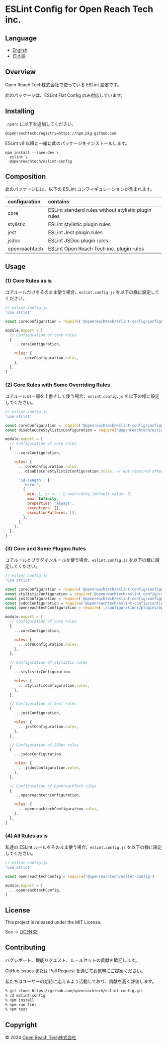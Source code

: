 # ESLint Config for Open Reach Tech inc.

## Language

* [English](./README.md)
* [日本語](./README.ja.md)

## Overview

Open Reach Tech株式会社で使っている ESLint 設定です。

此のパッケージは、ESLint Flat Config のみ対応しています。

## Installing

`.npmrc` に以下を追加してください。

```
@openreachtech:registry=https://npm.pkg.github.com
```

ESLint v9 以降と一緒に此のパッケージをインストールします。

```
npm install --save-dev \
  eslint \
  @openreachtech/eslint-config
```

## Composition

此のパッケージには、以下の ESLint コンフィギュレーションが含まれます。

| configuration | contains |
| :-- | :-- |
| core | ESLint standard rules without stylistic plugin rules |
| stylistic | ESLint stylistic plugin rules |
| jest | ESLint Jest plugin rules |
| jsdoc | ESLint JSDoc plugin rules |
| openreachtech | ESLint Open Reach Tech inc. plugin rules |

##  Usage

### (1) Core Rules as is

コアルールだけをそのまま使う場合、`eslint.config.js` を以下の様に設定してください。

```js
// eslint.config.js
'use strict'

const coreConfiguration = require('@openreachtech/eslint-config/configurations/core')

module.export = [
  // Configuration of core rules
  {
    ...coreConfiguration,

    rules: {
      ...coreConfiguration.rules,
    },
  },
]
```

### (2) Core Rules with Some Overriding Rules

コアルールの一部を上書きして使う場合、`eslint.config.js` を以下の様に設定してください。


```js
// eslint.config.js
'use strict'

const coreConfiguration = require('@openreachtech/eslint-config/configurations/core')
const disableCoreStylisticConfiguration = require('@openreachtech/eslint-config/configurations/disableCoreStylistic')

module.export = [
  // Configuration of core rules
  {
    ...coreConfiguration,

    rules: {
      ...coreConfiguration.rules,
      ...disableCoreStylisticConfiguration.rules, // Not required after v10.

      'id-length': [
        'error',
        {
          min: 1, // <--- 👀 overriding (default value: 2)
          max: Infinity,
          properties: 'always',
          exceptions: [],
          exceptionPatterns: [],
        },
      ],
    },
  },
]
```

### (3) Core and Some Plugins Rules

コアルールとプラグインルールを使う場合、`eslint.config.js` を以下の様に設定してください。

```js
// eslint.config.js
'use strict'

const coreConfiguration = require('@openreachtech/eslint-config/configurations/core')
const stylisticConfiguration = require('@openreachtech/eslint-config/configurations/plugins/stylistic')
const jestConfiguration = require('@openreachtech/eslint-config/configurations/plugins/jest')
const jsdocConfiguration = require('@openreachtech/eslint-config/configurations/plugins/jsdoc')
const openreachtechConfiguration = require('./configurations/plugins/openreachtech')

module.export = [
  // Configuration of core rules
  {
    ...coreConfiguration,

    rules: {
      ...coreConfiguration.rules,
    },
  },

  // Configuration of stylistic rules
  {
    ...stylisticConfiguration,

    rules: {
      ...stylisticConfiguration.rules,
    },
  },

  // Configuration of Jest rules
  {
    ...jestConfiguration,

    rules: {
      ...jestConfiguration.rules,
    },
  },

  // Configuration of JSDoc rules
  {
    ...jsdocConfiguration,

    rules: {
      ...jsdocConfiguration.rules,
    },
  },

  // Configuration of OpenreachTech rules
  {
    ...openreachtechConfiguration,

    rules: {
      ...openreachtechConfiguration.rules,
    },
  },
]
```

### (4) All Rules as is

私達の ESLint ルールをそのまま使う場合、`eslint.config.js` を以下の様に設定してください。

```js
// eslint.config.js
'use strict'

const openreachtechConfig = require('@openreachtech/eslint-config')

module.export = [
  ...openreachtechConfig,
]
```

## License

This project is released under the MIT License.

See → [LICENSE](./LICENSE)

## Contributing

バグレポート、機能リクエスト、ルールセットの貢献を歓迎します。

GitHub Issues または Pull Request を通じてお気軽にご提案ください。

私たちはユーザーの期待に応えるよう活動しており、貢献を高く評価します。

```sh
% git clone https://github.com/openreachtech/eslint-config.git
% cd eslint-config
% npm install
% npm run lint
% npm test
```

## Copyright

© 2024 [Open Reach Tech株式会社](https://openreach.tech)
